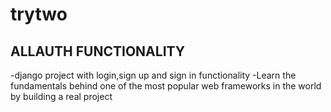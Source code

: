 # trytwo
## ALLAUTH FUNCTIONALITY
-django project with login,sign up and sign in functionality
-Learn the fundamentals behind one of the most popular web frameworks in the world by building a real project
